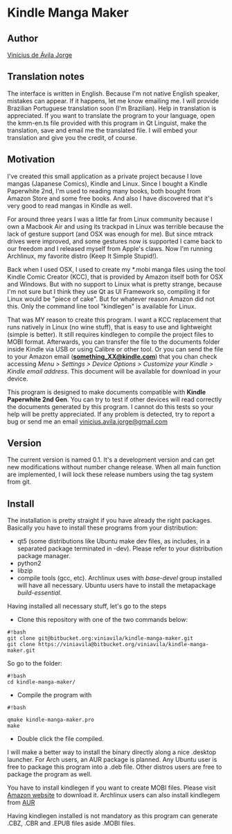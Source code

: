 # **Kindle Manga Maker** #

## Author ##

[Vinícius de Ávila Jorge](mailto:vinicius.avila.jorge@gmail.com)

## Translation notes ##

The interface is written in English. Because I'm not native English speaker, mistakes can appear. If it happens, let me know emailing me. I will provide Brazilian Portuguese translation soon (I'm Brazilian). Help in translation is appreciated. If you want to translate the program to your language, open the kmm-en.ts file provided with this program in Qt Linguist, make the translation, save and email me the translated file. I will embed your translation and give you the credit, of course.

## Motivation ##

I've created this small application as a private project because I love mangas (Japanese Comics), Kindle and Linux. Since I bought a Kindle Paperwhite 2nd, I'm used to reading many books, both bought from Amazon Store and some free books. And also I have discovered that it's very good to read mangas in Kindle as well.

For around three years I was a little far from Linux community because I own a Macbook Air and using its trackpad in Linux was terrible because the lack of gesture support (and OSX was enough for me). But since mtrack drives were improved, and some gestures now is supported I came back to our freedom and I released myself from Apple's claws. Now I'm running Archlinux, my favorite distro (Keep It Simple Stupid!).

Back when I used OSX, I used to create my *.mobi manga files using the tool Kindle Comic Creator (KCC), that is provided by Amazon itself both for OSX and Windows. But with no support to Linux what is pretty strange, because I'm not sure but I think they use Qt as UI Framework so, compiling it for Linux would be "piece of cake". But for whatever reason Amazon did not this. Only the command line tool "kindlegen" is available for Linux.

That was MY reason to create this program. I want a KCC replacement that runs natively in Linux (no wine stuff), that is easy to use and lightweight (simple is better). It still requires kindlegen to compile the project files to MOBI format. Afterwards, you can transfer the file to the documents folder inside Kindle via USB or using Calibre or other tool. Or you can send the file to your Amazon email (**something_XX@kindle.com**) that you chan check accessing *Menu > Settings > Device Options > Customize your Kindle > Kindle email address*. This document will be available for download in your device.

This program is designed to make documents compatible with **Kindle Paperwhite 2nd Gen**. You can try to test if other devices will read correctly the documents generated by this program. I cannot do this tests so your help will be pretty appreciated. If any problem is detected, try to report a bug or send me an email [vinicius.avila.jorge@gmail.com](mailto:vinicius.avila.jorge@gmail.com)

## Version ##

The current version is named 0.1. It's a development version and can get new modifications without number change release. When all main function are implemented, I will lock these release numbers using the tag system from git.

## Install ##

The installation is pretty straight if you have already the right packages. Basically you have to install these programs from your distribution:
* qt5 (some distributions like Ubuntu make dev files, as includes, in a separated package terminated in -dev). Please refer to your distribution package manager.
* python2
* libzip
* compile tools (gcc, etc). Archlinux uses with *base-devel* group installed will have all necessary. Ubuntu users have to install the metapackage *build-essential*.

Having installed all necessary stuff, let's go to the steps

* Clone this repository with one of the two commands below:


```
#!bash
git clone git@bitbucket.org:viniavila/kindle-manga-maker.git
git clone https://viniavila@bitbucket.org/viniavila/kindle-manga-maker.git
```

So go to the folder:

```
#!bash
cd kindle-manga-maker/
```

* Compile the program with

```
#!bash

qmake kindle-manga-maker.pro
make

```

* Double click the file compiled.

I will make a better way to install the binary directly along a nice .desktop launcher.
For Arch users, an AUR package is planned. Any Ubuntu user is free to package this program into a .deb file. Other distros users are free to package the program as well.


You have to install kindlegen if you want to create MOBI files. Please visit [Amazon website](https://www.amazon.com/gp/feature.html?docId=1000765211) to download it. Archlinux users can also install kindlegem from [AUR](https://aur.archlinux.org/packages/kindlegen)

Having kindlegen installed is not mandatory as this program can generate .CBZ, .CBR and .EPUB files aside .MOBI files.